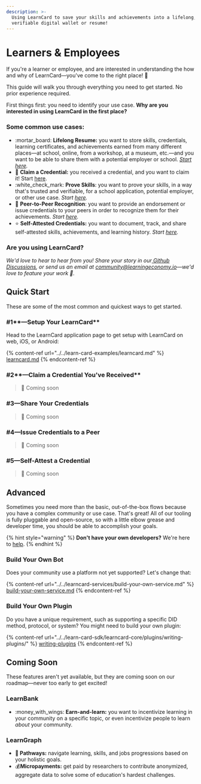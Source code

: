 ```yaml
---
description: >-
  Using LearnCard to save your skills and achievements into a lifelong,
  verifiable digital wallet or resume!
---
```


# Learners & Employees

If you're a learner or employee, and are interested in understanding the how and why of LearnCard—you've come to the right place! :tada:

This guide will walk you through everything you need to get started. No prior experience required.

First things first: you need to identify your use case. **Why are you interested in using LearnCard in the first place?**&#x20;

### Some common use cases:

* :mortar\_board: **Lifelong Resume:** you want to store skills, credentials, learning certificates, and achievements earned from many different places—at school, online, from a workshop, at a museum, etc.—and you want to be able to share them with a potential employer or school. [_Start here_](learners-and-employees.md#1-issue-credentials-in-your-community)_._
* 📩 **Claim a Credential:** you received a credential, and you want to claim it! Start [here](learners-and-employees.md#2-claim-a-credential-youve-received).
* :white\_check\_mark: **Prove Skills**: you want to prove your skills, in a way that's trusted and verifiable, for a school application, potential employer, or other use case. _Start_ [_here_](learners-and-employees.md#3-share-your-credentials)_._
* :penguin: **Peer-to-Peer Recognition**: you want to provide an endorsement or issue credentials to your peers in order to recognize them for their achievements. _Start_ [_here_](learners-and-employees.md#4-issue-credentials-to-a-peer)_._
* :star: **Self-Attested Credentials:** you want to document, track, and share self-attested skills, achievements, and learning history. _Start_ [_here_](learners-and-employees.md#5-self-attest-a-credential)_._

### **Are you using LearnCard?**

_We'd love to hear to hear from you! Share your story in our_[ _Github Discussions_](https://github.com/learningeconomy/LearnCard/discussions/categories/show-and-tell)_, or send us an email at_ [_community@learningeconomy.io_](mailto:community@learningeconomy.io)_—we'd love to feature your work 🙌._

## Quick Start

These are some of the most common and quickest ways to get started.&#x20;

### #1**—Setup Your LearnCard**

Head to the LearnCard application page to get setup with LearnCard on web, iOS, or Android:

{% content-ref url="../../learn-card-examples/learncard.md" %}
[learncard.md](../../learn-card-examples/learncard.md)
{% endcontent-ref %}

### #2**—Claim a Credential You've Received**

> 🚧 Coming soon

### **#3—Share Your Credentials**

> 🚧 Coming soon

### **#4—Issue Credentials to a Peer**

> 🚧 Coming soon

### **#5—Self-Attest a Credential**

> 🚧 Coming soon

## Advanced

Sometimes you need more than the basic, out-of-the-box flows because you have a complex community or use case. That's great! All of our tooling is fully pluggable and open-source, so with a little elbow grease and developer time, you should be able to accomplish your goals.

{% hint style="warning" %}
**Don't have your own developers?** We're here to [help](../../community/custom-development.md).&#x20;
{% endhint %}

### **Build Your Own Bot**

Does your community use a platform not yet supported? Let's change that:

{% content-ref url="../../learncard-services/build-your-own-service.md" %}
[build-your-own-service.md](../../learncard-services/build-your-own-service.md)
{% endcontent-ref %}

### **Build Your Own Plugin**

Do you have a unique requirement, such as supporting a specific DID method, protocol, or system? You might need to build your own plugin:

{% content-ref url="../../learn-card-sdk/learncard-core/plugins/writing-plugins/" %}
[writing-plugins](../../learn-card-sdk/learncard-core/plugins/writing-plugins/)
{% endcontent-ref %}

## Coming Soon

These features aren't yet available, but they are coming soon on our roadmap—never too early to get excited!&#x20;

### LearnBank

* &#x20;:money\_with\_wings: **Earn-and-learn:** you want to incentivize learning in your community on a specific topic, or even incentivize people to learn _about_ your community.&#x20;

### LearnGraph

* **🥾 Pathways:** navigate learning, skills, and jobs progressions based on your holistic goals.
* :moneybag:**Micropayments:** get paid by researchers to contribute anonymized, aggregate data to solve some of education's hardest challenges. &#x20;
